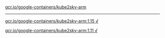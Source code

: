 [gcr.io/google-containers/kube2sky-arm](https://hub.docker.com/r/anjia0532/kube2sky-arm/tags/) 

----
[gcr.io/google-containers/kube2sky-arm:1.15 √](https://hub.docker.com/r/anjia0532/google-containers.kube2sky-arm/tags/)

[gcr.io/google-containers/kube2sky-arm:1.11 √](https://hub.docker.com/r/anjia0532/google-containers.kube2sky-arm/tags/)

